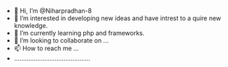- 👋 Hi, I’m @Niharpradhan-8
- 👀 I’m interested in  developing new ideas and have intrest to a quire new knowledge.
- 🌱 I’m currently learning php and frameworks.
- 💞️ I’m looking to collaborate on ...
- 📫 How to reach me ...
- ...........................................

<!---
Niharpradhan-8/Niharpradhan-8 is a ✨ special ✨ repository because its `README.md` (this file) appears on your GitHub profile.
You can click the Preview link to take a look at your changes.
--->
